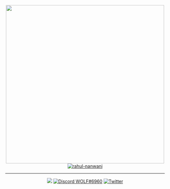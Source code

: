 <p align="center">
  <a href="https://github.com/anuraghazra/github-readme-stats"><img width="500" src="https://github-readme-stats.vercel.app/api?username=rahul-nanwani&show_icons=true&theme=dark&count_private=true" /></a>
  <br>
  <a href="https://github.com/ryo-ma/github-profile-trophy"><img align="center" src="https://github-profile-trophy.vercel.app/?username=rahul-nanwani&theme=alduin" alt="rahul-nanwani" /></a>
  <br>
</p>
<hr>
<p align="center">
  <a href="mailto:rahulnanwani@icloud.com" target="_blank"><img src="https://img.shields.io/badge/rahulnanwani%40icloud.com-grey?logo=apple&logoColor=D3D3D3&style=flat-square" /></a>
  <a href="https://discordapp.com/users/458279513349160963" target="_blank"><img alt="Discord WOLF#6960" src="https://img.shields.io/static/v1?label=WOLF&message=%236960&color=D3D3D3&logo=discord&logoColor=D3D3D3&style=flat-square" /></a>
  <a href="https://twitter.com/inkedmyth" target="_blank"><img alt="Twitter" src="https://img.shields.io/badge/%40inkedmyth-grey?&logo=twitter&logoColor=D3D3D3&style=flat-square" /></a>
</p>
